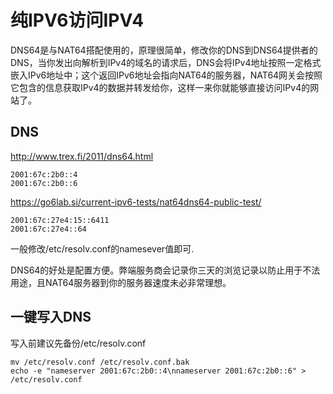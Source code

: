 # 纯IPV6访问IPV4

DNS64是与NAT64搭配使用的，原理很简单，修改你的DNS到DNS64提供者的DNS，当你发出向解析到IPv4的域名的请求后，DNS会将IPv4地址按照一定格式嵌入IPv6地址中；这个返回IPv6地址会指向NAT64的服务器，NAT64网关会按照它包含的信息获取IPv4的数据并转发给你，这样一来你就能够直接访问IPv4的网站了。
## DNS
http://www.trex.fi/2011/dns64.html

```
2001:67c:2b0::4
2001:67c:2b0::6
```
https://go6lab.si/current-ipv6-tests/nat64dns64-public-test/

```
2001:67c:27e4:15::6411
2001:67c:27e4::64
```
一般修改/etc/resolv.conf的namesever值即可.

DNS64的好处是配置方便。弊端服务商会记录你三天的浏览记录以防止用于不法用途，且NAT64服务器到你的服务器速度未必非常理想。


## 一键写入DNS
写入前建议先备份/etc/resolv.conf
```
mv /etc/resolv.conf /etc/resolv.conf.bak
echo -e "nameserver 2001:67c:2b0::4\nnameserver 2001:67c:2b0::6" > /etc/resolv.conf
```

